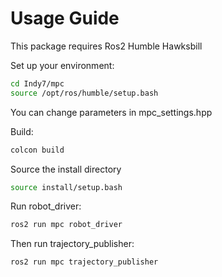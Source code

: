 # Usage Guide

This package requires Ros2 Humble Hawksbill 


Set up your environment:
```bash
cd Indy7/mpc
source /opt/ros/humble/setup.bash
```

You can change parameters in mpc_settings.hpp 

Build:
```bash
colcon build
```

Source the install directory
```bash
source install/setup.bash
```

Run robot_driver:
```bash
ros2 run mpc robot_driver
```

Then run trajectory_publisher:
```bash
ros2 run mpc trajectory_publisher
```


